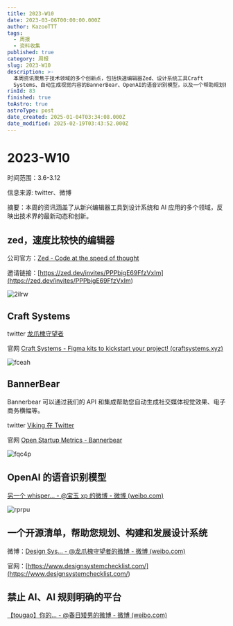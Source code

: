 ```yaml
---
title: 2023-W10
date: 2023-03-06T00:00:00.000Z
author: KazooTTT
tags:
  - 周报
  - 资料收集
published: true
category: 周报
slug: 2023-W10
description: >-
  本周资讯聚焦于技术领域的多个创新点，包括快速编辑器Zed、设计系统工具Craft
  Systems、自动生成视觉内容的BannerBear、OpenAI的语音识别模型，以及一个帮助规划和构建设计系统的开源清单。这些内容展示了技术界在编辑工具、设计系统和AI应用方面的最新进展和创新。
rinId: 83
finished: true
toAstro: true
astroType: post
date_created: 2025-01-04T03:34:08.000Z
date_modified: 2025-02-19T03:43:52.000Z
---
```


# 2023-W10

时间范围：3.6-3.12

信息来源: twitter、微博

摘要：本周的资讯涵盖了从新兴编辑器工具到设计系统和 AI 应用的多个领域，反映出技术界的最新动态和创新。

## zed，速度比较快的编辑器

公司官方：[Zed - Code at the speed of thought](<https://zed.dev/>)

邀请链接：[https://zed.dev/invites/PPPbigE69FfzVxIm](<https://zed.dev/invites/PPPbigE69FfzVxIm>)

![2ilrw](<https://pictures.kazoottt.top/2024/01/20240115-03fe7e1e39eda83290ef9fedc4f062af.webp>)

## Craft Systems

twitter [龙爪槐守望者](<https://twitter.com/ftium4/status/1634476061714165761>)

官网 [Craft Systems - Figma kits to kickstart your project! (craftsystems.xyz)](<https://www.craftsystems.xyz/>)

![fceah](<https://pictures.kazoottt.top/2024/01/20240115-fcc52487816976bb02edd9b7f06b81f2.webp>)

## BannerBear

Bannerbear 可以通过我们的 API 和集成帮助您自动生成社交媒体视觉效果、电子商务横幅等。

twitter [Viking 在 Twitter](<https://twitter.com/vikingmute/status/1633661260159123456>)

官网 [Open Startup Metrics - Bannerbear](<https://www.bannerbear.com/open/>)

![fqc4p](<https://pictures.kazoottt.top/2024/01/20240115-5fc5ce9c32bd1f535701c067864acedb.webp>)

## OpenAI 的语音识别模型

[另一个 whisper... - @宝玉 xp 的微博 - 微博 (weibo.com)](<https://weibo.com/1727858283/MwSTL8iMw#comment>)

![rprpu](<https://pictures.kazoottt.top/2024/01/20240115-f9dc5ee3869a425c8a361d9613131ab5.webp>)

## 一个开源清单，帮助您规划、构建和发展设计系统

微博：[Design Sys... - @龙爪槐守望者的微博 - 微博 (weibo.com)](<https://weibo.com/1227298402/MwM18a23h#comment>)

官网：[https://www.designsystemchecklist.com/](<https://www.designsystemchecklist.com/>)

## 禁止 AI、AI 规则明确的平台

[【tougao】你的... - @春日矮男的微博 - 微博 (weibo.com)](<https://weibo.com/6591016982/Mw9ACkbtD#comment>)
